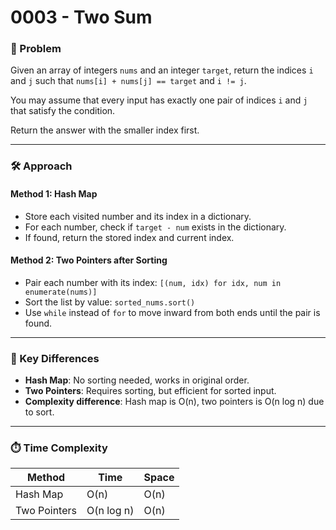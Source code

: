 # 0003 - Two Sum

### 🧠 Problem

Given an array of integers `nums` and an integer `target`, return the indices `i` and `j` such that `nums[i] + nums[j] == target` and `i != j`.

You may assume that every input has exactly one pair of indices `i` and `j` that satisfy the condition.

Return the answer with the smaller index first.

---

### 🛠️ Approach

#### Method 1: Hash Map

- Store each visited number and its index in a dictionary.
- For each number, check if `target - num` exists in the dictionary.
- If found, return the stored index and current index.

#### Method 2: Two Pointers after Sorting

- Pair each number with its index: `[(num, idx) for idx, num in enumerate(nums)]`
- Sort the list by value: `sorted_nums.sort()`
- Use `while` instead of `for` to move inward from both ends until the pair is found.

---

### 🔁 Key Differences

- **Hash Map**: No sorting needed, works in original order.
- **Two Pointers**: Requires sorting, but efficient for sorted input.
- **Complexity difference**: Hash map is O(n), two pointers is O(n log n) due to sort.

---

### ⏱️ Time Complexity

| Method      | Time       | Space  |
|-------------|------------|--------|
| Hash Map    | O(n)       | O(n)   |
| Two Pointers| O(n log n) | O(n)   |

